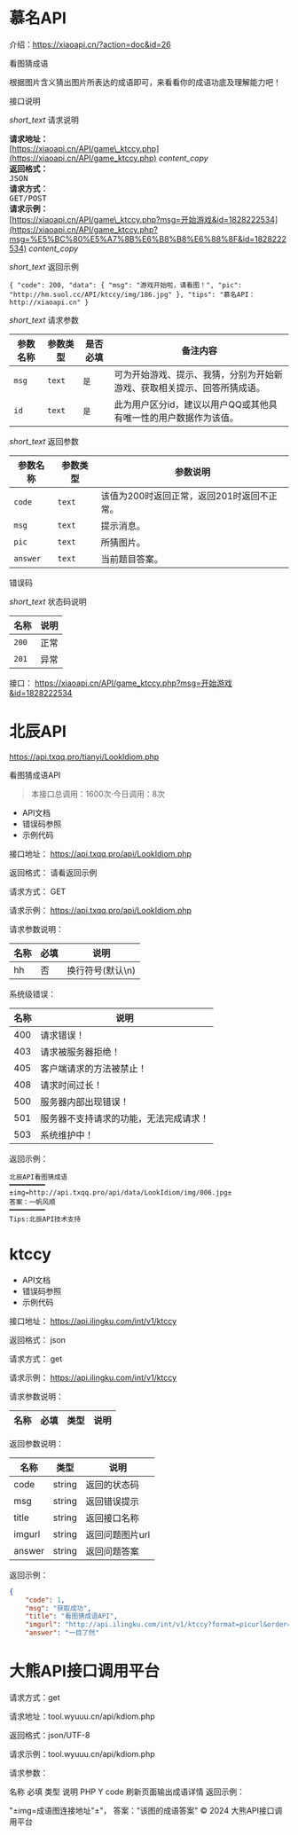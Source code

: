 # 慕名API
介绍：https://xiaoapi.cn/?action=doc&id=26

看图猜成语

根据图片含义猜出图片所表达的成语即可，来看看你的成语功底及理解能力吧！

接口说明

_short\_text_ 请求说明

**请求地址：**  
[https://xiaoapi.cn/API/game\_ktccy.php](https://xiaoapi.cn/API/game_ktccy.php) _content\_copy_  
**返回格式：**  
<kbd>JSON<br></kbd>**请求方式：**  
<kbd>GET/POST<br></kbd>**请求示例：**  
[https://xiaoapi.cn/API/game\_ktccy.php?msg=开始游戏&id=1828222534](https://xiaoapi.cn/API/game_ktccy.php?msg=%E5%BC%80%E5%A7%8B%E6%B8%B8%E6%88%8F&id=1828222534) _content\_copy_  

  

_short\_text_ 返回示例

```
{ "code": 200, "data": { "msg": "游戏开始啦，请看图！", "pic": "http://hm.suol.cc/API/ktccy/img/186.jpg" }, "tips": "慕名API：http://xiaoapi.cn" }
```

  

_short\_text_ 请求参数

| 参数名称 | 参数类型 | 是否必填 | 备注内容 |
| --- | --- | --- | --- |
| `msg` | `text` | `是` | 可为开始游戏、提示、我猜，分别为开始新游戏、获取相关提示、回答所猜成语。 |
| `id` | `text` | `是` | 此为用户区分id，建议以用户QQ或其他具有唯一性的用户数据作为该值。 |

  

_short\_text_ 返回参数

| 参数名称 | 参数类型 | 参数说明 |
| --- | --- | --- |
| `code` | `text` | 该值为200时返回正常，返回201时返回不正常。 |
| `msg` | `text` | 提示消息。 |
| `pic` | `text` | 所猜图片。 |
| `answer` | `text` | 当前题目答案。 |

  

错误码

_short\_text_ 状态码说明

| 名称 | 说明 |
| --- | --- |
| `200` | 正常 |
| `201` | 异常 |

接口： https://xiaoapi.cn/API/game_ktccy.php?msg=开始游戏&id=1828222534


# 北辰API

https://api.txqq.pro/tianyi/LookIdiom.php

看图猜成语API

> 本接口总调用：1600次·今日调用：8次

- API文档
- 错误码参照
- 示例代码

接口地址： https://api.txqq.pro/api/LookIdiom.php

返回格式： 请看返回示例

请求方式： GET

请求示例： https://api.txqq.pro/api/LookIdiom.php

请求参数说明：

| 名称 | 必填 | 说明 |
| --- | --- | --- |
| hh | 否 | 换行符号(默认\\n) |

系统级错误：

| 名称 | 说明 |
| --- | --- |
| 400 | 请求错误！ |
| 403 | 请求被服务器拒绝！ |
| 405 | 客户端请求的方法被禁止！ |
| 408 | 请求时间过长！ |
| 500 | 服务器内部出现错误！ |
| 501 | 服务器不支持请求的功能，无法完成请求！ |
| 503 | 系统维护中！ |

返回示例：
```
北辰API看图猜成语
━━━━━━━━━
±img=http://api.txqq.pro/api/data/LookIdiom/img/006.jpg±
答案：一帆风顺
━━━━━━━━━
Tips:北辰API技术支持
```


# ktccy

- API文档
- 错误码参照
- 示例代码

接口地址： https://api.ilingku.com/int/v1/ktccy

返回格式： json

请求方式： get

请求示例： https://api.ilingku.com/int/v1/ktccy

请求参数说明：

| 名称 | 必填 | 类型 | 说明 |
| --- | --- | --- | --- |

返回参数说明：

| 名称 | 类型 | 说明 |
| --- | --- | --- |
| code | string | 返回的状态码 |
| msg | string | 返回错误提示 |
| title | string | 返回接口名称 |
| imgurl | string | 返回问题图片url |
| answer | string | 返回问题答案 |

返回示例：

```json
{
    "code": 1,
    "msg": "获取成功",
    "title": "看图猜成语API",
    "imgurl": "http://api.ilingku.com/int/v1/ktccy?format=picurl&order=e438k02L5zXjXm9yb+1ONPNaRTPGXODArpMEjSLL+Cj7Nqgl",
    "answer": "一目了然"
```


# 大熊API接口调用平台

请求方式：get

请求地址：tool.wyuuu.cn/api/kdiom.php

返回格式：json/UTF-8

请求示例：tool.wyuuu.cn/api/kdiom.php

请求参数：

名称	必填	类型	说明
 	PHP	Y	code	刷新页面输出成语详情
返回示例：

"±img=成语图连接地址"±"，
答案："该图的成语答案"
© 2024 大熊API接口调用平台